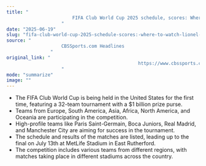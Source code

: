 ```yaml
---
title: "
                        FIFA Club World Cup 2025 schedule, scores: Where to watch Lionel Messi and Inter Miami vs. Porto
                    "
date: "2025-06-19"
slug: "fifa-club-world-cup-2025-schedule-scores:-where-to-watch-lionel-messi-and-inter-miami-vs.-porto"
source: "
                    CBSSports.com Headlines
                "
original_link: "
                                                https://www.cbssports.com/soccer/news/fifa-club-world-cup-2025-schedule-scores-where-to-watch-lionel-messi-and-inter-miami-vs-porto/
                    "
mode: "summarize"
image: ""
---
```


- The FIFA Club World Cup is being held in the United States for the first time, featuring a 32-team tournament with a $1 billion prize purse.
- Teams from Europe, South America, Asia, Africa, North America, and Oceania are participating in the competition.
- High-profile teams like Paris Saint-Germain, Boca Juniors, Real Madrid, and Manchester City are aiming for success in the tournament.
- The schedule and results of the matches are listed, leading up to the final on July 13th at MetLife Stadium in East Rutherford.
- The competition includes various teams from different regions, with matches taking place in different stadiums across the country.